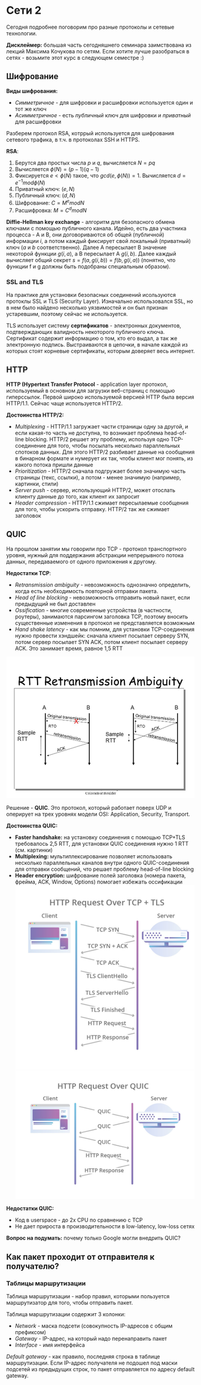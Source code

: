 # Сети 2
Сегодня подробнее поговорим про разные протоколы и сетевые технологии.

**Дисклеймер:** большая часть сегодняшнего семинара заимствована из лекций Максима Кочукова по сетям. 
Если хотите лучше разобраться в сетях - возьмите этот курс в следующем семестре :)

## Шифрование
**Виды шифрования:**
* *Симметричное* - для шифровки и расшифровки используется один и тот же ключ
* *Асимметричное* - есть *публичный* ключ для шифровки и *приватный* для расшифровки

Разберем протокол RSA, котррый используется для шифрования сетевого трафика, в т.ч. в протоколах SSH и HTTPS.

**RSA**:
1. Берутся два простых числа $p$ и $q$, вычисляется $N=pq$
2. Вычисляется $\phi(N) = (p - 1)(q - 1)$
3. Фиксируется $e < \phi(N)$ такое, что $gcd(e, \phi(N)) = 1$. Вычисляется $d = e^{-1} mod \phi(N)$
4. Приватный ключ: $(e, N)$
5. Публичный ключ: $(d, N)$
6. Шифрование: $C = M^e mod N$
7. Расшифровка: $M = C^d mod N$

**Diffie-Hellman key exchange** - алгоритм для безопасного обмена ключами с помощью публичного канала.
Идейно, есть два участника процесса - A и B, они договориваются об общей (публичной) информации *i*, а потом каждый фиксирует свой локальный (приватный) ключ (*a* и *b* соответственно).
Далее A пересылает B значение некоторой функции $g(i, a)$, а B пересылает A $g(i, b)$. 
Далее каждый вычисляет общий секрет $s = f(a, g(i, b)) = f(b, g(i, a))$ (понятно, что функции f и g должны быть подобраны специальным образом).

### SSL and TLS
На практике для установки безопасных соединений исользуются протоклы SSL и TLS (Security Layer).
Изначально использовался SSL, но в нем было найдено несколько уязвимостей и он был признан устаревшим, поэтому сейчас не используется.

TLS использует систему **сертификатов** - электронных документов, подтверждающих валидность некоторого публичного ключа.
Сертификат содержит информацию о том, кто его выдал, а так же электронную подпись.
Выстраиваются в цепочки, в начале каждой из которых стоят корневые сертификаты, которым доверяет весь интернет.



## HTTP
**HTTP (Hypertext Transfer Protocol** - application layer протокол, используемый в основном для загрузки веб-страниц с помощью гиперссылок.
Первой широко используемой версией HTTP была версия HTTP/1.1. Сейчас чаще используется HTTP/2.

**Достоинства HTTP/2:**
* *Multiplexing* - HTTP/1.1 загружает части страницы одну за другой, и если какая-то часть не доступна, то возникает проблема head-of-line blocking. HTTP/2 решает эту проблему, используя одно TCP-соединение для того, чтобы посылать несколько параллельных спотоков данных.
  Для этого HTTP/2 разбивает данные на сообщения в бинарном формате и нумерует их так, чтобы клиент мог понять, из какого потока пришли данные
* *Prioritization* - HTTP/2 сначала подгружает более значимую часть страницы (текс, ссылки), а потом - менее значимую (например, картинки, стили)
* *Server push* - сервер, использующий HTTP/2, может отослать клиенту данные до того, как клиент их запросит
* *Header compression* - HTTP/1.1 сжимает пересылаемые сообщения для того, чтобы ускорить отправку. HTTP/2 так же сжимает заголовок

## QUIC
На прошлом занятии мы говорили про TCP - протокол транспортного уровня, нужный для поддержания абстракции непрерывного потока данных, передаваемого от одного приложения к другому.

**Недостатки TCP**:
* *Retransmission ambiguity* - невозможность однозначно определить, когда есть необходимость повторной отправки пакета.
* *Head of line blocking* - невозможность отправить новый пакет, если предыдущий не был доставлен
* *Ossification* - многие современные устройства (в частности, роутеры), занимаются парсингом заголовка TCP, поэтому вносить существенные изменения в протокол не представляется возможным
* *Hand shake latency* - как мы помним, для установки TCP-соединения нужно провести хэндшейк: сначала клиент посылает серверу SYN, потом сервер посылает SYN ACK, потом клиент посылает серверу ACK. Это занимает время, равное 1,5 RTT
 
![retransmission ambiguity picture](retransmission_ambiguity.jpg)

Решение - **QUIC**. Это протокол, который работает поверх UDP и оперирует на трех уровнях модели OSI: Application, Security, Transport.

**Достоинства QUIC:**
* **Faster handshake:** на установку соединения с помощью TCP+TLS требовалось 2,5 RTT, для установки QUIC соединения нужно 1 RTT (см. картинки)
* **Multiplexing:** мультиплексирование позволяет использовать несколько параллельных каналов внутри одного QUIC-соединения для отправки сообщений, что решает проблему head-of-line blocking
* **Header encryption:** шифрование полей заголовка (номера пакета, фрейма, ACK, Window, Options) помогает избежать оссификации
![tcp_tls_handshake.jpg](tcp_tls_handshake.jpg)
![quic_hadshake.jpg](quic_hadshake.jpg)


**Недостатки QUIC:**
* Код в userspace - до 2х CPU по сравнению с TCP
* Не дает прироста в производительности в low-latency, low-loss сетях

**Вопрос на подумать:** почему только Google могли внедрить QUIC?

## Как пакет проходит от отправителя к получателю?

### Таблицы маршрутизации
Таблица маршрутизации - набор правил, которыми пользуется маршрутизатор для того, чтобы отправить пакет.

Таблица маршрутизации содержит 3 колонки:
* *Network* - маска подсети (совокупность IP-адресов с общим префиксом)
* *Gateway* - IP-адрес, на который надо перенаправить пакет
* *Interface* - имя интерфейса

*Default gateway* - как правило, последняя строка в таблице маршрутизации. Если IP-адрес получателя не подошел под маски подсетей из предыдущих строк, то пакет отправляется по адресу default gateway.
